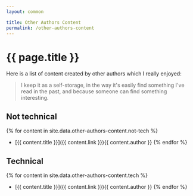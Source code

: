 ```yaml
---
layout: common

title: Other Authors Content
permalink: /other-authors-content
---
```


# {{ page.title }}

Here is a list of content created by other authors which I really enjoyed:

> I keep it as a self-storage, in the way it's easily find something I've read
> in the past, and because someone can find something interesting.

## Not technical

{% for content in site.data.other-authors-content.not-tech %}
  * [{{ content.title }}]({{ content.link }})<span class="other-author">{{ content.author }}</span>
{% endfor %}

## Technical

{% for content in site.data.other-authors-content.tech %}
  * [{{ content.title }}]({{ content.link }})<span class="other-author">{{ content.author }}</span>
{% endfor %}
